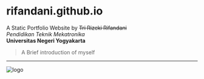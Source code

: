 # rifandani.github.io

A Static Portfolio Website by ~~Tri Rizeki Rifandani~~<br>
*Pendidikan Teknik Mekatronika*<br>
**Universitas Negeri Yogyakarta**<br>

> A Brief introduction of myself
---
![logo](https://rifandani.github.io/assets/img/logo.PNG)
